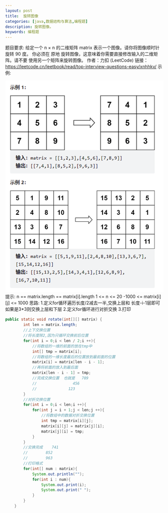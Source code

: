 ```yaml
---
layout: post
title:  旋转图像
categories: [java,数据结构与算法,编程题]
description: 旋转图像。
keywords: 编程题
---
```


题目要求:
给定一个 n × n 的二维矩阵 matrix 表示一个图像。请你将图像顺时针旋转 90 度。
你必须在 原地 旋转图像，这意味着你需要直接修改输入的二维矩阵。请不要 使用另一个矩阵来旋转图像。
作者：力扣 (LeetCode)
链接：https://leetcode.cn/leetbook/read/top-interview-questions-easy/xnhhkv/
示例:

![1](https://raw.githubusercontent.com/PigPigLetsGo/imeages/master/202312272044174.jpg)提示:
n == matrix.length == matrix[i].length
1 <= n <= 20
-1000 <= matrix[i][j] <= 1000
思路: 
1.定义for循环遍历长度/2减去一半,交换上层和 长度-i-1层即可如果是3*3则交换上层和下层
2.定义for循环进行对折交换
3.打印

```java
public static void rotate(int[][] matrix) {
        int len = matrix.length;
        //上下交换位置
        //将长度除2,因为只循环交换前后位置
        for(int i = 0;i < len / 2;i ++){
            //将数组的一维的前面的放在tmp中
            int[] tmp = matrix[i];
            //将数组的一维长度最后的位置放到最前面的位置
            matrix[i] = matrix[len - i - 1];
            //再将前面的放入到最后面
            matrix[len - i - 1] = tmp;
            //完成交换位置  也就是   789
            //                456
            //              123
        }
        //对折交换位置
        for(int i = 0;i < len;i ++){
            for(int j = i + 1;j < len;j ++){
                //将数组中的数据对折交换位置
                int tmp = matrix[i][j];
                matrix[i][j] = matrix[j][i];
                matrix[j][i] = tmp;
            }
        }
        //交换完成    741
        //        852
        //        963
        //打印格式
        for(int[] num : matrix){
            System.out.println("");
            for(int i : num){
                System.out.print(i);
                System.out.print(" ");
            }
        }
    } 
```
